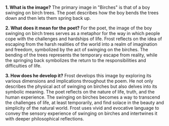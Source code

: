 **1. What is the image?**
The primary image in "Birches" is that of a boy swinging on birch trees. The poet describes how the boy bends the trees down and then lets them spring back up.

**2. What does it mean for the poet?**
For the poet, the image of the boy swinging on birch trees serves as a metaphor for the way in which people cope with the challenges and hardships of life. Frost reflects on the idea of escaping from the harsh realities of the world into a realm of imagination and freedom, symbolized by the act of swinging on the birches. The bending of the trees represents the temporary escape from reality, while the springing back symbolizes the return to the responsibilities and difficulties of life.

**3. How does he develop it?**
Frost develops this image by exploring its various dimensions and implications throughout the poem. He not only describes the physical act of swinging on birches but also delves into its symbolic meaning. The poet reflects on the nature of life, truth, and the human experience. The swinging on birches becomes a way to transcend the challenges of life, at least temporarily, and find solace in the beauty and simplicity of the natural world. Frost uses vivid and evocative language to convey the sensory experience of swinging on birches and intertwines it with deeper philosophical reflections.